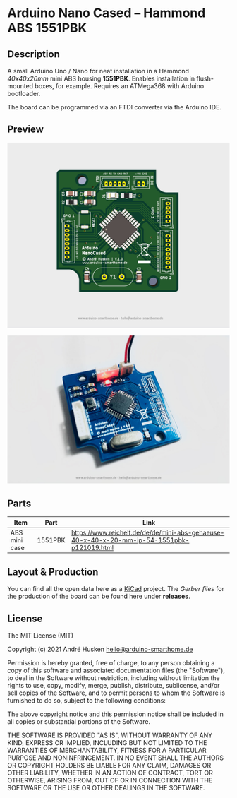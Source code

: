 # Arduino Nano Cased – Hammond ABS 1551PBK

## Description

A small Arduino Uno / Nano for neat installation in a Hammond *40x40x20mm* mini ABS housing **1551PBK**. Enables installation in flush-mounted boxes, for example. Requires an ATMega368 with Arduino bootloader.

The board can be programmed via an FTDI converter via the Arduino IDE.

## Preview

![](https://github.com/ArduinoSmarthomeDe/arduino-nano-cased/blob/main/preview-3d.jpg)

![](https://github.com/ArduinoSmarthomeDe/arduino-nano-cased/blob/main/preview-pcb-1.jpg)

## Parts

| Item               | Part                    | Link  |
| ------------------ |:-----------------------:| ----- |
| ABS mini case      | 1551PBK         | https://www.reichelt.de/de/de/mini-abs-gehaeuse-40-x-40-x-20-mm-ip-54-1551pbk-p121019.html |

## Layout & Production 

You can find all the open data here as a [KiCad](http://kicad.github.io) project. The *Gerber files* for the production of the board can be found here under **releases**.

## License

The MIT License (MIT)

Copyright (c) 2021 André Husken hello@arduino-smarthome.de

Permission is hereby granted, free of charge, to any person obtaining a copy of this software and associated documentation files (the "Software"), to deal in the Software without restriction, including without limitation the rights to use, copy, modify, merge, publish, distribute, sublicense, and/or sell copies of the Software, and to permit persons to whom the Software is furnished to do so, subject to the following conditions:

The above copyright notice and this permission notice shall be included in all copies or substantial portions of the Software.

THE SOFTWARE IS PROVIDED "AS IS", WITHOUT WARRANTY OF ANY KIND, EXPRESS OR IMPLIED, INCLUDING BUT NOT LIMITED TO THE WARRANTIES OF MERCHANTABILITY, FITNESS FOR A PARTICULAR PURPOSE AND NONINFRINGEMENT. IN NO EVENT SHALL THE AUTHORS OR COPYRIGHT HOLDERS BE LIABLE FOR ANY CLAIM, DAMAGES OR OTHER LIABILITY, WHETHER IN AN ACTION OF CONTRACT, TORT OR OTHERWISE, ARISING FROM, OUT OF OR IN CONNECTION WITH THE SOFTWARE OR THE USE OR OTHER DEALINGS IN THE SOFTWARE.

